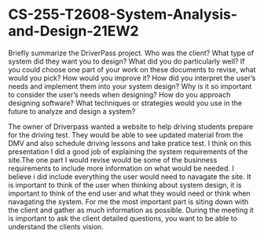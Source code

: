 # CS-255-T2608-System-Analysis-and-Design-21EW2
Briefly summarize the DriverPass project. Who was the client? What type of system did they want you to design?
What did you do particularly well?
If you could choose one part of your work on these documents to revise, what would you pick? How would you improve it?
How did you interpret the user’s needs and implement them into your system design? Why is it so important to consider the user’s needs when designing?
How do you approach designing software? What techniques or strategies would you use in the future to analyze and design a system?

The owner of Driverpass wanted a website to help driving students prepare for the driving test. They would be able to see updated material from the DMV and also schedule driving lessons and take pratice test. I think on this presentation I did a good job of explaining the system requirements of the site.The one part I would revise would be some of the businness requirements to include more information on what would be needed. I believe i did include everything the user would need to navagate the site. It is important to think of the user when thinking about system design, it is important to think of the end user and what they would need or think when navagating the system. For me the most important part is siting down with the client and gather as much information as possible. During the meeting it is important to ask the client detailed questions, you want to be able to understand the clients vision.
